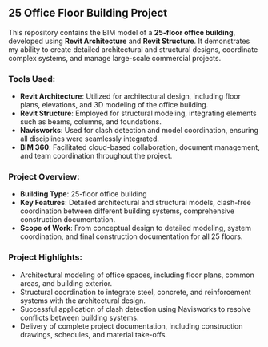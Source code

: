 ## 25 Office Floor Building Project

This repository contains the BIM model of a **25-floor office building**, developed using **Revit Architecture** and **Revit Structure**. It demonstrates my ability to create detailed architectural and structural designs, coordinate complex systems, and manage large-scale commercial projects.

### Tools Used:
- **Revit Architecture**: Utilized for architectural design, including floor plans, elevations, and 3D modeling of the office building.
- **Revit Structure**: Employed for structural modeling, integrating elements such as beams, columns, and foundations.
- **Navisworks**: Used for clash detection and model coordination, ensuring all disciplines were seamlessly integrated.
- **BIM 360**: Facilitated cloud-based collaboration, document management, and team coordination throughout the project.

### Project Overview:
- **Building Type**: 25-floor office building
- **Key Features**: Detailed architectural and structural models, clash-free coordination between different building systems, comprehensive construction documentation.
- **Scope of Work**: From conceptual design to detailed modeling, system coordination, and final construction documentation for all 25 floors.

### Project Highlights:
- Architectural modeling of office spaces, including floor plans, common areas, and building exterior.
- Structural coordination to integrate steel, concrete, and reinforcement systems with the architectural design.
- Successful application of clash detection using Navisworks to resolve conflicts between building systems.
- Delivery of complete project documentation, including construction drawings, schedules, and material take-offs.
